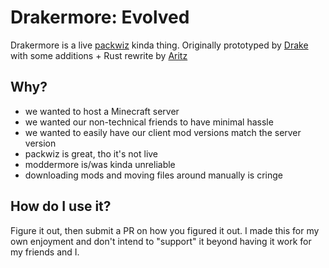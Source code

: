 # Drakermore: Evolved
Drakermore is a live [packwiz](https://packwiz.infra.link/) kinda thing. Originally prototyped by [Drake](https://github.com/ihatecsv/) with some additions + Rust rewrite by [Aritz](https://github.com/ARitz-Cracker/)

## Why?
- we wanted to host a Minecraft server
- we wanted our non-technical friends to have minimal hassle
- we wanted to easily have our client mod versions match the server version
- packwiz is great, tho it's not live
- moddermore is/was kinda unreliable
- downloading mods and moving files around manually is cringe

## How do I use it?
Figure it out, then submit a PR on how you figured it out. I made this for my own enjoyment and don't intend to "support" it beyond having it work for my friends and I.
